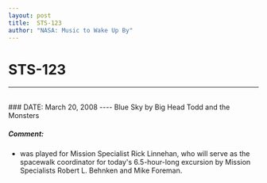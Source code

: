 ```yaml
---
layout: post
title:  STS-123
author: "NASA: Music to Wake Up By"
---
```


# STS-123
----
<br/>
### DATE: March 20, 2008
----
Blue Sky by Big Head Todd and the Monsters

##### Comment:
* was played for Mission Specialist Rick Linnehan, who will serve as the spacewalk coordinator for today's 6.5-hour-long excursion by Mission Specialists Robert L. Behnken and Mike Foreman.
